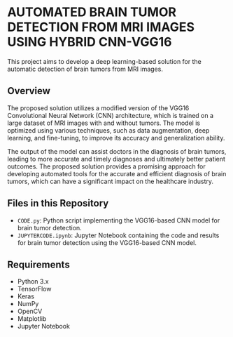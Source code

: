 # AUTOMATED BRAIN TUMOR DETECTION FROM MRI IMAGES USING HYBRID CNN-VGG16

This project aims to develop a deep learning-based solution for the automatic detection of brain tumors from MRI images.

## Overview

The proposed solution utilizes a modified version of the VGG16 Convolutional Neural Network (CNN) architecture, which is trained on a large dataset of MRI images with and without tumors. The model is optimized using various techniques, such as data augmentation, deep learning, and fine-tuning, to improve its accuracy and generalization ability.

The output of the model can assist doctors in the diagnosis of brain tumors, leading to more accurate and timely diagnoses and ultimately better patient outcomes. The proposed solution provides a promising approach for developing automated tools for the accurate and efficient diagnosis of brain tumors, which can have a significant impact on the healthcare industry.

## Files in this Repository

- `CODE.py`: Python script implementing the VGG16-based CNN model for brain tumor detection.
- `JUPYTERCODE.ipynb`: Jupyter Notebook containing the code and results for brain tumor detection using the VGG16-based CNN model.

## Requirements

- Python 3.x
- TensorFlow
- Keras
- NumPy
- OpenCV
- Matplotlib
- Jupyter Notebook
